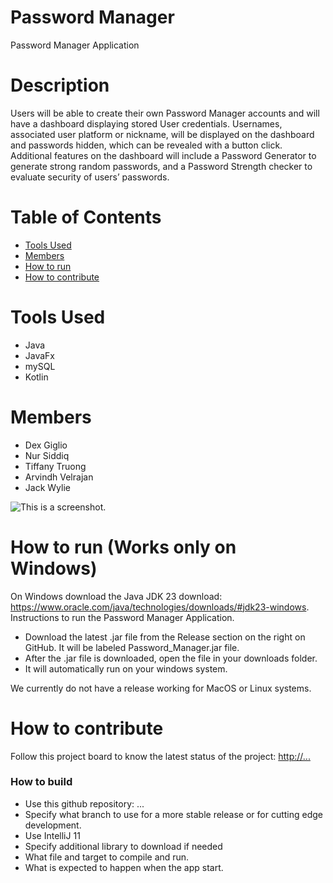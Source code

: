 # Password Manager
Password Manager Application 

# Description
Users will be able to create their own Password Manager accounts and will have a dashboard displaying stored User credentials. Usernames, associated user platform or nickname, will be displayed on the dashboard and passwords hidden, which can be revealed with a button click. Additional features on the dashboard will include a Password Generator to generate strong random passwords, and a Password Strength checker to evaluate security of users’ passwords.

# Table of Contents
- [Tools Used](https://github.com/cis3296f24/Password_Manager?tab=readme-ov-file#tools-used)
- [Members](https://github.com/cis3296f24/Password_Manager?tab=readme-ov-file#members)
- [How to run](https://github.com/cis3296f24/Password_Manager?tab=readme-ov-file#how-to-run-works-only-on-windows)
- [How to contribute](https://github.com/cis3296f24/Password_Manager?tab=readme-ov-file#how-to-contribute)

# Tools Used
- Java
- JavaFx
- mySQL
- Kotlin

# Members 
- Dex Giglio
- Nur Siddiq
- Tiffany Truong
- Arvindh Velrajan
- Jack Wylie

![This is a screenshot.](images.png)
# How to run (Works only on Windows)
On Windows download the Java JDK 23 download: https://www.oracle.com/java/technologies/downloads/#jdk23-windows.
Instructions to run the Password Manager Application.   
- Download the latest .jar file from the Release section on the right on GitHub. It will be labeled Password_Manager.jar file. 
- After the .jar file is downloaded, open the file in your downloads folder.
- It will automatically run on your windows system.

We currently do not have a release working for MacOS or Linux systems.

# How to contribute
Follow this project board to know the latest status of the project: [http://...]([http://...])  

### How to build
- Use this github repository: ... 
- Specify what branch to use for a more stable release or for cutting edge development.  
- Use IntelliJ 11
- Specify additional library to download if needed 
- What file and target to compile and run. 
- What is expected to happen when the app start. 
